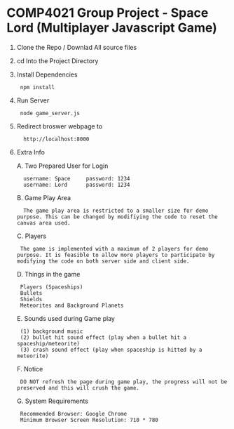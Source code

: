 # COMP4021 Group Project - Space Lord (Multiplayer Javascript Game)

1.  Clone the Repo / Downlad All source files

2.  cd Into the Project Directory

3.  Install Dependencies

         npm install

4.  Run Server

         node game_server.js

5.  Redirect broswer webpage to

          http://localhost:8000

6.  Extra Info

    A. Two Prepared User for Login

          username: Space     password: 1234
          username: Lord      password: 1234

    B. Game Play Area

          The game play area is restricted to a smaller size for demo purpose. This can be changed by modifiying the code to reset the canvas area used.

    C. Players

         The game is implemented with a maximum of 2 players for demo purpose. It is feasible to allow more players to participate by modifying the code on both server side and client side.

    D. Things in the game

         Players (Spaceships)
         Bullets
         Shields
         Meteorites and Background Planets

    E. Sounds used during Game play

         (1) background music
         (2) bullet hit sound effect (play when a bullet hit a spaceship/meteorite)
         (3) crash sound effect (play when spaceship is hitted by a meteorite)

    F. Notice

         DO NOT refresh the page during game play, the progress will not be preserved and this will crush the game.

    G. System Requirements

         Recommended Browser: Google Chrome
         Minimum Browser Screen Resolution: 710 * 780
